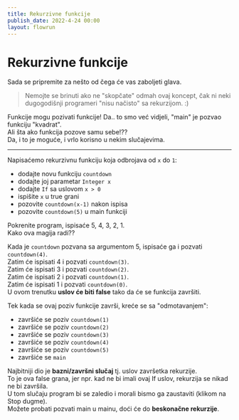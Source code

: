 ```yaml
---
title: Rekurzivne funkcije
publish_date: 2022-4-24 00:00
layout: flowrun
---
```



# Rekurzivne funkcije


Sada se pripremite za nešto od čega će vas zaboljeti glava.  
> Nemojte se brinuti ako ne "skopčate" odmah ovaj koncept, čak ni neki dugogodišnji programeri "nisu načisto" sa rekurzijom. :)  

Funkcije mogu pozivati funkcije! Da.. to smo već vidjeli, "main" je pozvao funkciju "kvadrat".  
Ali šta ako funkcija pozove samu sebe!??  
Da, i to je moguće, i vrlo korisno u nekim slučajevima.


---
Napisaćemo rekurzivnu funkciju koja odbrojava od `x` do `1`:
- dodajte novu funkciju `countdown`
- dodajte joj parametar `Integer x`
- dodajte `If` sa uslovom `x > 0`
- ispišite `x` u true grani
- pozovite `countdown(x-1)` nakon ispisa
- pozovite `countdown(5)` u main funkciji



<div>
    <div class="flowrun-instance flowrun--editable flowrun-layout-d-o"></div>
</div>


Pokrenite program, ispisaće 5, 4, 3, 2, 1.  
Kako ova magija radi??

Kada je `countdown` pozvana sa argumentom 5, ispisaće ga i pozvati `countdown(4)`.  
Zatim će ispisati 4 i pozvati `countdown(3)`.  
Zatim će ispisati 3 i pozvati `countdown(2)`.  
Zatim će ispisati 2 i pozvati `countdown(1)`.  
Zatim će ispisati 1 i pozvati `countdown(0)`.    
U ovom trenutku **uslov će biti false** tako da će se funkcija završiti.

Tek kada se ovaj poziv funkcije završi, kreće se sa "odmotavanjem":
- završiće se poziv `countdown(1)`
- završiće se poziv `countdown(2)`
- završiće se poziv `countdown(3)`
- završiće se poziv `countdown(4)`
- završiće se poziv `countdown(5)`
- završiće se `main`

Najbitniji dio je **bazni/završni slučaj** tj. uslov završetka rekurzije.  
To je ova false grana, jer npr. kad ne bi imali ovaj If uslov, rekurzija se nikad ne bi završila.  
U tom slučaju program bi se zaledio i morali bismo ga zaustaviti (klikom na Stop dugme).  
Možete probati pozvati main u mainu, doći će do **beskonačne rekurzije**.





